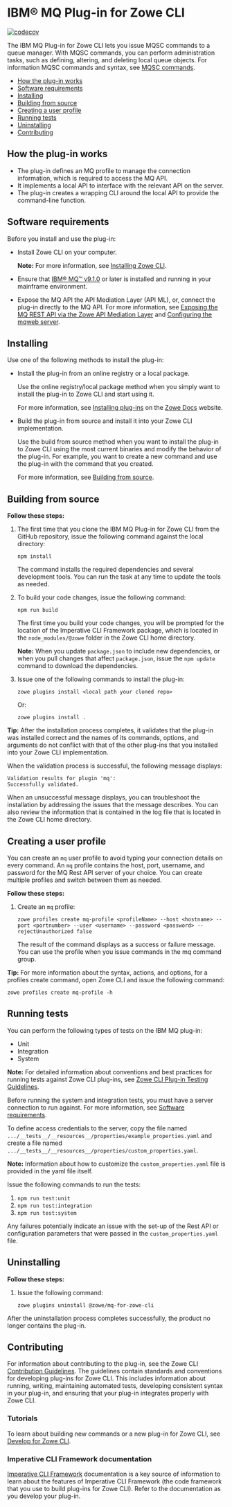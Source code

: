 # IBM® MQ Plug-in for Zowe CLI  <!-- omit in toc -->

[![codecov](https://codecov.io/gh/zowe/zowe-cli-ims-plugin/branch/master/graph/badge.svg)](https://codecov.io/gh/zowe/zowe-cli-mq-plugin)

The IBM MQ Plug-in for Zowe CLI lets you issue MQSC commands to a queue manager. With MQSC commands, you can perform administration tasks, such as defining, altering, and deleting local queue objects. For information MQSC commands and syntax, see [MQSC commands](https://www.ibm.com/support/knowledgecenter/en/SSFKSJ_9.1.0/com.ibm.mq.ref.adm.doc/q085130_.htm).

- [How the plug-in works](#how-the-plug-in-works)
- [Software requirements](#software-requirements)
- [Installing](#installing)
- [Building from source](#building-from-source)
- [Creating a user profile](#creating-a-user-profile)
- [Running tests](#running-tests)
- [Uninstalling](#uninstalling)
- [Contributing](#contributing)

## How the plug-in works

- The plug-in defines an MQ profile to manage the connection information, which is required to access the MQ API.
- It implements a local API to interface with the relevant API on the server.
- The plug-in creates a wrapping CLI around the local API to provide the command-line function.

## Software requirements

Before you install and use the plug-in:

<!-- TODO When @latest branch of Zowe docs-site exists, we should give users the option to go and read about/install the @latest or the @lts-incremental versions of this plug-in. We can also explain which branches in the repo correspond to which CLI version. -->

-   Install Zowe CLI on your computer.

    **Note:** For more information, see [Installing Zowe CLI](https://zowe.github.io/docs-site/latest/user-guide/cli-installcli.html).

-   Ensure that [IBM® MQ™ v9.1.0](https://www.ibm.com/support/knowledgecenter/en/SSFKSJ_9.1.0/com.ibm.mq.sce.doc/q121910_.htm) or later is installed and running in your mainframe environment.

-   Expose the MQ API the API Mediation Layer (API ML), or, connect the plug-in directly to the MQ API. For more information, see [Exposing the MQ REST API via the Zowe API Mediation Layer](https://developer.ibm.com/messaging/2019/05/17/exposing-the-mq-rest-api-via-the-zowe-api-mediation-layer/) and [Configuring the mqweb server](https://www.ibm.com/support/knowledgecenter/SSFKSJ_9.1.0/com.ibm.mq.con.doc/q019098_.htm).

## Installing

Use one of the following methods to install the plug-in:

-   Install the plug-in from an online registry or a local package.

    Use the online registry/local package method when you simply want to install the plug-in to Zowe CLI and start using it.
    
    For more information, see [Installing plug-ins](https://zowe.github.io/docs-site/latest/user-guide/cli-installplugins.html) on the [Zowe Docs](https://zowe.github.io/docs-site/latest/) website.

-   Build the plug-in from source and install it into your Zowe CLI implementation.

    Use the build from source method when you want to install the plug-in to Zowe CLI using the most current binaries and modify the behavior of the plug-in. For example, you want to create a new command and use the plug-in with the command that you created.
    
    For more information, see [Building from source](#building-from-source).

## Building from source

**Follow these steps:**

1.  The first time that you clone the IBM MQ Plug-in for Zowe CLI from the GitHub repository, issue the following command against the local directory:

    ```
    npm install
    ```
    The command installs the required dependencies and several development tools. You can run the task at any time to update the tools as needed.

2.  To build your code changes, issue the following command:

    ```
    npm run build
    ```

    The first time you build your code changes, you will be prompted for the location of the Imperative CLI Framework package, which is located in the `node_modules/@zowe` folder in the Zowe CLI home directory.

    **Note:** When you update `package.json` to include new dependencies, or when you pull changes that affect `package.json`, issue the `npm update` command to download the dependencies.

3.  Issue one of the following commands to install the plug-in:

    ```
    zowe plugins install <local path your cloned repo>
    ```

    Or:

    ```
    zowe plugins install .
    ```

**Tip:** After the installation process completes, it validates that the plug-in was installed correct and the names of its commands, options, and arguments do not conflict with that of the other plug-ins that you installed into your Zowe CLI implementation.

When the validation process is successful, the following message displays:

```
Validation results for plugin 'mq':
Successfully validated.
```

When an unsuccessful message displays, you can troubleshoot the installation by addressing the issues that the message describes. You can also review the information that is contained in the log file that is located in the Zowe CLI home directory.

## Creating a user profile
You can create an `mq` user profile to avoid typing your connection details on every command. An `mq` profile contains the host, port, username, and password for the MQ Rest API server of your choice. You can create multiple profiles and switch between them as needed.

**Follow these steps:**

1.  Create an `mq` profile: 
    ```
    zowe profiles create mq-profile <profileName> --host <hostname> --port <portnumber> --user <username> --password <password> --rejectUnauthorized false
    ```
    The result of the command displays as a success or failure message. You can use the profile when you issue commands in the mq command group.

**Tip:** For more information about the syntax, actions, and options, for a profiles create command, open Zowe CLI and issue the following command:

```
zowe profiles create mq-profile -h
```

## Running tests

You can perform the following types of tests on the IBM MQ plug-in:
- Unit
- Integration
- System

**Note:** For detailed information about conventions and best practices for running tests against Zowe CLI plug-ins, see [Zowe CLI Plug-in Testing Guidelines](https://github.com/zowe/zowe-cli/blob/master/docs/PluginTESTINGGuidelines.md).

Before running the system and integration tests, you must have a server connection to run against. For more information, see [Software requirements](#software-requirements).

To define access credentials to the server, copy the file named `.../__tests__/__resources__/properties/example_properties.yaml` and create a file named `.../__tests__/__resources__/properties/custom_properties.yaml`.

**Note:** Information about how to customize the `custom_properties.yaml` file is provided in the yaml file itself.

Issue the following commands to run the tests:
1. `npm run test:unit`
2. `npm run test:integration`
3. `npm run test:system`

Any failures potentially indicate an issue with the set-up of the Rest API or configuration parameters that were passed in the `custom_properties.yaml` file.

## Uninstalling

**Follow these steps:**

1.  Issue the following command:

    ```
    zowe plugins uninstall @zowe/mq-for-zowe-cli
    ```
    
After the uninstallation process completes successfully, the product no longer contains the plug-in.

## Contributing

For information about contributing to the plug-in, see the Zowe CLI [Contribution Guidelines](CONTRIBUTING.md). The guidelines contain standards and conventions for developing plug-ins for Zowe CLI. This includes information about running, writing, maintaining automated tests, developing consistent syntax in your plug-in, and ensuring that your plug-in integrates properly with Zowe CLI.

### Tutorials

To learn about building new commands or a new plug-in for Zowe CLI, see [Develop for Zowe CLI](https://zowe.github.io/docs-site/latest/extend/extend-cli/cli-devTutorials.html).

### Imperative CLI Framework documentation

[Imperative CLI Framework](https://github.com/zowe/imperative/wiki) documentation is a key source of information to learn about the features of Imperative CLI Framework (the code framework that you use to build plug-ins for Zowe CLI). Refer to the documentation as you develop your plug-in.